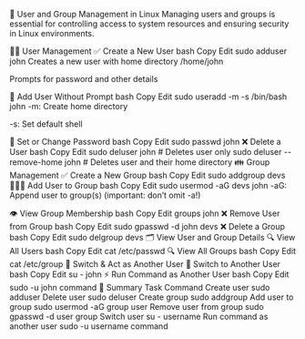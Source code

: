 👥 User and Group Management in Linux
Managing users and groups is essential for controlling access to system resources and ensuring security in Linux environments.

🧑‍💻 User Management
✅ Create a New User
bash
Copy
Edit
sudo adduser john
Creates a new user with home directory /home/john

Prompts for password and other details

🧾 Add User Without Prompt
bash
Copy
Edit
sudo useradd -m -s /bin/bash john
-m: Create home directory

-s: Set default shell

🔐 Set or Change Password
bash
Copy
Edit
sudo passwd john
❌ Delete a User
bash
Copy
Edit
sudo deluser john             # Deletes user only
sudo deluser --remove-home john  # Deletes user and their home directory
👪 Group Management
✅ Create a New Group
bash
Copy
Edit
sudo addgroup devs
🧑‍🤝‍🧑 Add User to Group
bash
Copy
Edit
sudo usermod -aG devs john
-aG: Append user to group(s) (important: don’t omit -a!)

👁️ View Group Membership
bash
Copy
Edit
groups john
❌ Remove User from Group
bash
Copy
Edit
sudo gpasswd -d john devs
❌ Delete a Group
bash
Copy
Edit
sudo delgroup devs
🗂️ View User and Group Details
🔍 View All Users
bash
Copy
Edit
cat /etc/passwd
🔍 View All Groups
bash
Copy
Edit
cat /etc/group
🔄 Switch & Act as Another User
🔁 Switch to Another User
bash
Copy
Edit
su - john
⚡ Run Command as Another User
bash
Copy
Edit
sudo -u john command
🧠 Summary
Task	Command
Create user	sudo adduser <username>
Delete user	sudo deluser <username>
Create group	sudo addgroup <groupname>
Add user to group	sudo usermod -aG group user
Remove user from group	sudo gpasswd -d user group
Switch user	su - username
Run command as another user	sudo -u username command
